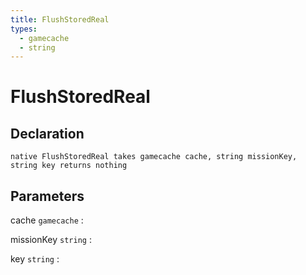 ```yaml
---
title: FlushStoredReal
types:
  - gamecache
  - string
---
```


# FlushStoredReal

## Declaration

```jass
native FlushStoredReal takes gamecache cache, string missionKey, string key returns nothing
```

## Parameters
cache `gamecache`
: 

missionKey `string`
: 

key `string`
: 
